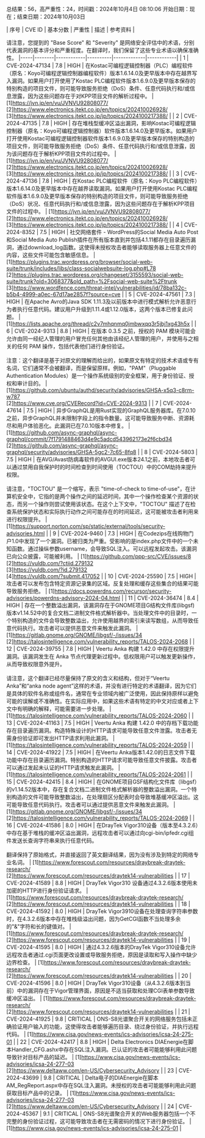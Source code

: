 总结果：56，高严重性：24，时间戳：2024年10月4日 08:10:06
开始日期：现在；结束日期：2024年10月03日

| 序号 | CVE ID | 基本分数 | 严重性 | 描述 | 参考资料 |

请注意，您提到的 "Base Score" 和 "Severity" 是网络安全评估中的术语，分别代表漏洞的基本评分和严重程度。在翻译时，我们保留了这些专业术语以确保准确性。
|-----|--------|------------|----------|-------------|------------|
| 1 | CVE-2024-47134 | 7.8  | HIGH | 在Kostac可编程逻辑控制器（PLC）编程软件（原名：Koyo可编程逻辑控制器编程软件）版本1.6.14.0及更早版本中存在越界写入漏洞。如果用户打开使用了Kostac PLC编程软件版本1.6.9.0及更早版本保存的特别构造的项目文件，则可能导致服务拒绝（DoS）条件、任意代码执行和/或信息泄露，因为这些问题存在于对KPP项目文件的解析过程中。 | [1]https://jvn.jp/en/vu/JVNVU92808077/<br>[2]https://www.electronics.jtekt.co.jp/en/topics/202410026928/<br>[3]https://www.electronics.jtekt.co.jp/jp/topics/2024100217388/ |
| 2 | CVE-2024-47135 | 7.8  | HIGH | 存在堆栈型缓冲区溢出漏洞，影响Kostac可编程逻辑控制器（原名：Koyo可编程逻辑控制器）软件版本1.6.14.0及更早版本。如果用户打开使用Kostac可编程逻辑控制器软件版本1.6.9.0及更早版本保存的特别构造的项目文件，则可能导致服务拒绝（DoS）条件、任意代码执行和/或信息泄露，因为该问题存在于解析KPP项目文件的过程中。 | [1]https://jvn.jp/en/vu/JVNVU92808077/<br>[2]https://www.electronics.jtekt.co.jp/en/topics/202410026928/<br>[3]https://www.electronics.jtekt.co.jp/jp/topics/2024100217388/ |
| 3 | CVE-2024-47136 | 7.8  | HIGH | 在Kostac PLC编程软件（原名：Koyo PLC编程软件）版本1.6.14.0及更早版本中存在越界读取漏洞。如果用户打开使用Kostac PLC编程软件版本1.6.9.0及更早版本保存的特别构造的项目文件，则可能导致服务拒绝（DoS）状况、任意代码执行和/或信息泄露，因为这些问题存在于解析KPP项目文件的过程中。 | [1]https://jvn.jp/en/vu/JVNVU92808077/<br>[2]https://www.electronics.jtekt.co.jp/en/topics/202410026928/<br>[3]https://www.electronics.jtekt.co.jp/jp/topics/2024100217388/ |
| 4 | CVE-2024-8352 | 7.5  | HIGH | 社交网络套件 - WordPress的Social Media Auto Post和Social Media Auto Publish插件在所有版本直到并包括4.1.11都存在目录遍历漏洞，通过download_log函数。这使得未授权攻击者能够读取服务器上任意文件的内容，这些文件可能包含敏感信息。 | [1]https://plugins.trac.wordpress.org/browser/social-web-suite/trunk/includes/libs/class-socialwebsuite-log.php#L78<br>[2]https://plugins.trac.wordpress.org/changeset/3155593/social-web-suite/trunk?old=3068377&old_path=%2Fsocial-web-suite%2Ftrunk<br>[3]https://www.wordfence.com/threat-intel/vulnerabilities/id/78ba132c-b5b4-4999-a0ec-67d17ae2857f?source=cve |
| 5 | CVE-2024-47561 | 7.3  | HIGH | 在Apache Avro的Java SDK 1.11.3及以前版本中进行模式解析允许恶意行为者执行任意代码。建议用户升级到1.11.4或1.12.0版本，这两个版本已修复此问题。 | [1]https://lists.apache.org/thread/c2v7mhqnmq0jmbwxqq3r5jbj1xg43h5x |
| 6 | CVE-2024-9313 | 8.8  | HIGH | 在版本 0.3.5 之前，授权的 PAM 模块可能会允许由同一经纪人管理的用户冒充任何其他由该经纪人管理的用户，并使用与之相关的任何 PAM 操作，包括代表他们进行身份验证。<br><br>注意：这个翻译是基于对原文的理解而给出的，如果原文有特定的技术术语或专有名词，它们通常不会被翻译，而是保留原样。例如，"PAM"（Pluggable Authentication Modules）是一个操作系统级别的安全框架，用于身份验证、授权和审计目的。 | [1]https://github.com/ubuntu/authd/security/advisories/GHSA-x5q3-c8rm-w787<br>[2]https://www.cve.org/CVERecord?id=CVE-2024-9313 |
| 7 | CVE-2024-47614 | 7.5  | HIGH | 异步GraphQL是用Rust实现的GraphQL服务器库。在7.0.10之前，异步GraphQL并未限制字段上的指令数量。这可能导致服务中断、资源耗尽和用户体验恶化。此漏洞已在7.0.10版本中修复。 | [1]https://github.com/async-graphql/async-graphql/commit/7f1791488463d4e9c5adcd543962173e2f6cbd34<br>[2]https://github.com/async-graphql/async-graphql/security/advisories/GHSA-5gc2-7c65-8fq8 |
| 8 | CVE-2024-5803 | 7.5  | HIGH | 在AVG/Avast防病毒软件的AVGUI.exe版本24.1之前，本地攻击者可以通过禁用自我保护时的时间检查到时间使用（TOCTOU）中的COM劫持来提升权限。<br><br>请注意，"TOCTOU" 是一个缩写，表示 "time-of-check to time-of-use"，在计算机安全中，它指的是两个操作之间的延迟时间，其中一个操作检查某个资源的状态，而另一个操作则尝试使用该状态。在这个上下文中，"TOCTOU" 描述了在检查系统保护状态和实际执行动作之间可能存在的时间延迟，这可能被攻击者利用来进行权限提升。 | [1]https://support.norton.com/sp/static/external/tools/security-advisories.html |
| 9 | CVE-2024-9460 | 7.3  | HIGH | 在Codezips在线购物门户1.0中发现了一个漏洞。已被归类为严重。受影响的是index.php文件中的一个未知函数。通过操纵参数username，会导致SQL注入。可以远程发起攻击。该漏洞已向公众披露，可能被利用。 | [1]https://github.com/ppp-src/CVE/issues/8<br>[2]https://vuldb.com/?ctiid.279132<br>[3]https://vuldb.com/?id.279132<br>[4]https://vuldb.com/?submit.417052 |
| 10 | CVE-2024-25590 | 7.5  | HIGH | 攻击者可以发布包含特定资源记录集的区域。反复处理和缓存这些集合的结果可能导致服务拒绝。 | [1]https://docs.powerdns.com/recursor/security-advisories/powerdns-advisory-2024-04.html |
| 11 | CVE-2024-36474 | 8.4  | HIGH | 存在一个整数溢出漏洞，该漏洞存在于GNOME项目G结构文件库(libgsf)版本v1.14.52中的复合文档二进制文件格式解析器中。当处理文件中的目录时，一个特别构造的文件会导致整数溢出，允许使用越界的索引来读写数组，从而导致任意代码执行。攻击者可以提供恶意文件来触发此漏洞。 | [1]https://gitlab.gnome.org/GNOME/libgsf/-/issues/34<br>[2]https://talosintelligence.com/vulnerability_reports/TALOS-2024-2068 |
| 12 | CVE-2024-39755 | 7.8  | HIGH | Veertu Anka 构建 1.42.0 中存在权限提升漏洞。该漏洞发生在 Anka 节点代理更新过程中。低权限用户可以触发更新操作，从而导致权限意外提升。<br><br>请注意，这个翻译已经尽量保持了原文的含义和结构，但对于“Veertu Anka”和“anka node agent”这样的术语，并没有进行特定的术语翻译，因为它们是具体的软件名称或组件名，通常在专业领域内被广泛使用，因此保持原样以避免可能的误解或不准确性。在实际应用中，如果这些术语有特定的中文对应或者上下文中有明确的解释，可能需要进一步处理。 | [1]https://talosintelligence.com/vulnerability_reports/TALOS-2024-2060 |
| 13 | CVE-2024-41163 | 7.5  | HIGH | Veertu Anka 构建 1.42.0 中的存档下载功能存在目录遍历漏洞。构造特殊设计的HTTP请求可能导致任意文件泄露。攻击者无需身份验证即可发出HTTP请求利用此漏洞。 | [1]https://talosintelligence.com/vulnerability_reports/TALOS-2024-2059 |
| 14 | CVE-2024-41922 | 7.5  | HIGH | 在Veertu Anka版本1.42.0的日志文件下载功能中存在目录遍历漏洞。特别构造的HTTP请求可能导致任意文件披露。攻击者可以通过发起未认证的HTTP请求触发此漏洞。 | [1]https://talosintelligence.com/vulnerability_reports/TALOS-2024-2061 |
| 15 | CVE-2024-42415 | 8.4  | HIGH | 在GNOME项目GSF结构化文件库（libgsf）的v1.14.52版本中，存在复合文档二进制文件格式解析器的整数溢出漏洞。一个特别构造的文件可能导致整数溢出，在处理扇区分配表时会导致堆基缓冲区溢出。这可能导致任意代码执行。攻击者可以通过提供恶意文件来触发此漏洞。 | [1]https://gitlab.gnome.org/GNOME/libgsf/-/issues/34<br>[2]https://talosintelligence.com/vulnerability_reports/TALOS-2024-2069 |
| 16 | CVE-2024-41586 | 8.0  | HIGH | 在DrayTek Vigor310设备（版本至4.3.2.6）中存在基于堆栈的缓冲区溢出漏洞，远程攻击者可以通过向cgi-bin/ipfedr.cgi组件发送长查询字符串来执行任意代码。<br><br>翻译保持了原始格式，并直接返回了英文翻译结果，因为没有涉及到特定的网络专业名词。 | [1]https://www.forescout.com/resources/draybreak-draytek-research/<br>[2]https://www.forescout.com/resources/draytek14-vulnerabilities |
| 17 | CVE-2024-41589 | 8.8  | HIGH | DrayTek Vigor310 设备通过4.3.2.6版本使用未加密的HTTP进行身份验证请求。 | [1]https://www.forescout.com/resources/draybreak-draytek-research/<br>[2]https://www.forescout.com/resources/draytek14-vulnerabilities |
| 18 | CVE-2024-41592 | 8.0  | HIGH | DrayTek Vigor3910设备在处理查询字符串参数时，在4.3.2.6版本中存在堆栈级溢出问题，因为GetCGI函数不当处理多余的"&"字符和长的键值对。 | [1]https://www.forescout.com/resources/draybreak-draytek-research/<br>[2]https://www.forescout.com/resources/draytek14-vulnerabilities |
| 19 | CVE-2024-41595 | 8.0  | HIGH | 通过4.3.2.6版本的DrayTek Vigor310设备允许远程攻击者通过.cgi页面更改设置或导致服务拒绝，原因是读取和写入操作中缺少边界检查。 | [1]https://www.forescout.com/resources/draybreak-draytek-research/<br>[2]https://www.forescout.com/resources/draytek14-vulnerabilities |
| 20 | CVE-2024-41596 | 8.0  | HIGH | DrayTek Vigor310设备（从4.3.2.6版本到当前）中的漏洞存在于Vigor管理界面，原因是不适当获取和处理CGI表单参数导致缓冲区溢出。 | [1]https://www.forescout.com/resources/draybreak-draytek-research/<br>[2]https://www.forescout.com/resources/draytek14-vulnerabilities |
| 21 | CVE-2024-41925 | 9.8  | CRITICAL | ONS-S8光谱聚合开关的网络服务包括未正确验证用户输入的功能，这使得攻击者能够遍历目录、绕过身份验证，并执行远程代码。 | [1]https://www.cisa.gov/news-events/ics-advisories/icsa-24-275-01 |
| 22 | CVE-2024-42417 | 8.8  | HIGH | Delta Electronics DIAEnergie在脚本Handler_CFG.ashx中存在SQL注入漏洞。已认证的攻击者可能能够利用此问题导致针对目标产品的延迟。 | [1]https://www.cisa.gov/news-events/ics-advisories/icsa-24-277-03<br>[2]https://www.deltaww.com/en-US/Cybersecurity_Advisory |
| 23 | CVE-2024-43699 | 9.8  | CRITICAL | Delta电子的DIAEnergie在脚本AM_RegReport.aspx中存在SQL注入漏洞。未授权的攻击者可能能够利用此问题获取目标产品中的记录。 | [1]https://www.cisa.gov/news-events/ics-advisories/icsa-24-277-03<br>[2]https://www.deltaww.com/en-US/Cybersecurity_Advisory |
| 24 | CVE-2024-45367 | 9.1  | CRITICAL | ONS-S8光谱聚合开关的Web服务器包括一个不完整的身份验证过程，这可能导致攻击者在无需密码的情况下进行身份验证。 | [1]https://www.cisa.gov/news-events/ics-advisories/icsa-24-275-01 |